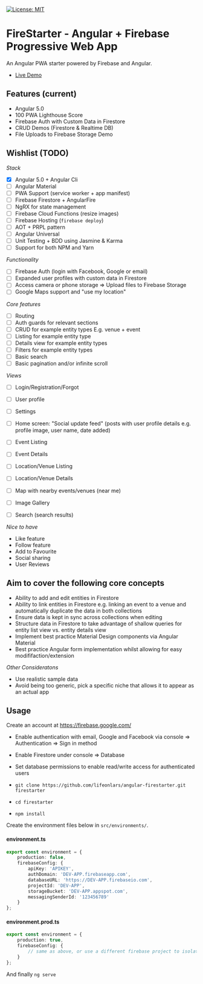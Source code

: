 [![License: MIT](https://img.shields.io/badge/License-MIT-green.svg)](https://opensource.org/licenses/MIT)

# FireStarter - Angular + Firebase Progressive Web App

An Angular PWA starter powered by Firebase and Angular. 

- [Live Demo](https://firestarter-96e46.firebaseapp.com/)

## Features (current)

- Angular 5.0
- 100 PWA Lighthouse Score
- Firebase Auth with Custom Data in Firestore
- CRUD Demos (Firestore & Realtime DB)
- File Uploads to Firebase Storage Demo

## Wishlist (TODO)

*Stack*

- [x] Angular 5.0 + Angular Cli
- [ ] Angular Material
- [ ] PWA Support (service worker + app manifest)
- [ ] Firebase Firestore + AngularFire
- [ ] NgRX for state management
- [ ] Firebase Cloud Functions (resize images)
- [ ] Firebase Hosting (`firebase deploy`)
- [ ] AOT + PRPL pattern
- [ ] Angular Universal
- [ ] Unit Testing + BDD using Jasmine & Karma
- [ ] Support for both NPM and Yarn

*Functionality*

- [ ] Firebase Auth (login with Facebook, Google or email) 
- [ ] Expanded user profiles with custom data in Firestore
- [ ] Access camera or phone storage => Upload files to Firebase Storage
- [ ] Google Maps support and "use my location"
 
*Core features*

- [ ] Routing
- [ ] Auth guards for relevant sections
- [ ] CRUD for example entity types E.g. venue + event 
- [ ] Listing for example entity type
- [ ] Details view for example entity types
- [ ] Filters for example entity types
- [ ] Basic search
- [ ] Basic pagination and/or infinite scroll

*Views*

- [ ] Login/Registration/Forgot
- [ ] User profile 
- [ ] Settings
- [ ] Home screen: "Social update feed" (posts with user profile details e.g. profile image, user name, date added)
- [ ] Event Listing
- [ ] Event Details
- [ ] Location/Venue Listing
- [ ] Location/Venue Details
- [ ] Map with nearby events/venues (near me)
- [ ] Image Gallery
- [ ] Search (search results)


*Nice to have*

- Like feature
- Follow feature
- Add to Favourite
- Social sharing
- User Reviews

## Aim to cover the following core concepts

 - Ability to add and edit entities in Firestore
 - Ability to link entities in Firestore e.g. linking an event to a venue and automatically duplicate the data in both collections
 - Ensure data is kept in sync across collections when editing
 - Structure data in Firestore to take advantage of shallow queries for entity list view vs. entity details view
 - Implement best practice Material Design components via Angular Material
 - Best practice Angular form implementation whilst allowing for easy modififaction/extension
 
 *Other Consideratons*
 - Use realistic sample data
 - Avoid being too generic, pick a specific niche that allows it to appear as an actual app


## Usage

Create an account at https://firebase.google.com/

- Enable authentication with email, Google and Facebook via console => Authentication => Sign in method
- Enable Firestore under console => Database
- Set database permissions to enable read/write access for authenticated users

- `git clone https://github.com/lifeonlars/angular-firestarter.git firestarter`
- `cd firestarter`
- `npm install`

Create the environment files below in `src/environments/`.

#### environment.ts
```typescript
export const environment = {
    production: false,
    firebaseConfig: {
        apiKey: 'APIKEY',
        authDomain: 'DEV-APP.firebaseapp.com',
        databaseURL: 'https://DEV-APP.firebaseio.com',
        projectId: 'DEV-APP',
        storageBucket: 'DEV-APP.appspot.com',
        messagingSenderId: '123456789'
    }
};
```
#### environment.prod.ts
```typescript
export const environment = {
    production: true,
    firebaseConfig: {
        // same as above, or use a different firebase project to isolate environments
    }
};
```

And finally `ng serve`

